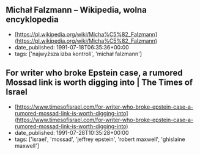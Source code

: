  ## Michał Falzmann – Wikipedia, wolna encyklopedia
 - [https://pl.wikipedia.org/wiki/Micha%C5%82_Falzmann](https://pl.wikipedia.org/wiki/Micha%C5%82_Falzmann)
 - date_published: 1991-07-18T06:35:36+00:00
 - tags: ['najwyższa izba kontroli', 'michał falzmann']

 ## For writer who broke Epstein case, a rumored Mossad link is worth digging into | The Times of Israel
 - [https://www.timesofisrael.com/for-writer-who-broke-epstein-case-a-rumored-mossad-link-is-worth-digging-into](https://www.timesofisrael.com/for-writer-who-broke-epstein-case-a-rumored-mossad-link-is-worth-digging-into)
 - date_published: 1991-07-28T10:35:28+00:00
 - tags: ['israel', 'mossad', 'jeffrey epstein', 'robert maxwell', 'ghislaine maxwell']

